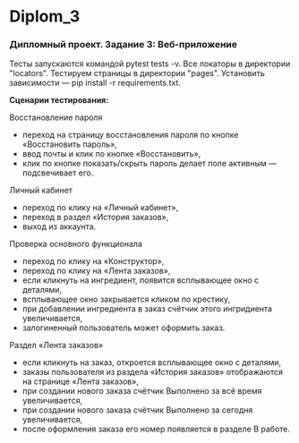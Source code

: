 # Diplom_3

### **Дипломный проект. Задание 3: Веб-приложение**


Тесты запускаются командой pytest tests -v.
Все локаторы в директории "locators".
Тестируем страницы в директории "pages".
Установить зависимости — pip install -r requirements.txt.


**Сценарии тестирования:**

Восстановление пароля
* переход на страницу восстановления пароля по кнопке «Восстановить пароль»,
* ввод почты и клик по кнопке «Восстановить»,
* клик по кнопке показать/скрыть пароль делает поле активным — подсвечивает его.

Личный кабинет 
* переход по клику на «Личный кабинет»,
* переход в раздел «История заказов»,
* выход из аккаунта.

Проверка основного функционала
* переход по клику на «Конструктор»,
* переход по клику на «Лента заказов»,
* если кликнуть на ингредиент, появится всплывающее окно с деталями,
* всплывающее окно закрывается кликом по крестику,
* при добавлении ингредиента в заказ счётчик этого ингридиента увеличивается,
* залогиненный пользователь может оформить заказ.

Раздел «Лента заказов»
* если кликнуть на заказ, откроется всплывающее окно с деталями,
* заказы пользователя из раздела «История заказов» отображаются на странице «Лента заказов»,
* при создании нового заказа счётчик Выполнено за всё время увеличивается,
* при создании нового заказа счётчик Выполнено за сегодня увеличивается,
* после оформления заказа его номер появляется в разделе В работе.

